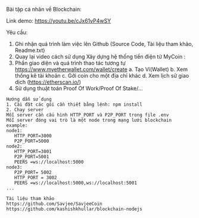 Bài tập cá nhân về Blockchain:

Link demo: https://youtu.be/cJx61vP4wSY

Yêu cầu:

1. Ghi nhận quá trình làm việc lên Github (Source Code, Tài liệu tham khảo, Readme.txt)
2. Quay lại video cách sử dụng
   Xây dựng hệ thống tiền điện tử MyCoin :
3. Phần giao diện và quá trình thao tác tương tự https://www.myetherwallet.com/wallet/create
   a. Tạo Ví(Wallet)
   b. Xem thống kê tài khoản
   c. Gởi coin cho một địa chỉ khác
   d. Xem lịch sử giao dịch (https://etherscan.io/)
4. Sử dụng thuật toán Proof Of Work/Proof Of Stake/…

```
Hướng dẫn sử dụng
1. Cài đặt các gói cần thiết bằng lệnh: npm install
2. Chạy server
Mỗi server cần cấu hình HTTP_PORT và P2P_PORT trong file .env
Mỗi server đóng vai trò là một node trong mạng lưới blockchain
example:
node1:
   HTTP_PORT=3000
   P2P_PORT=5000
node2:
   HTTP_PORT=3001
   P2P_PORT=5001
   PEERS =ws://localhost:5000
node3:
   P2P_PORT= 5002
   HTTP_PORT = 3002
   PEERS =ws://localhost:5000,ws://localhost:5001
...
```

```
Tài liệu tham khảo
https://github.com/Savjee/SavjeeCoin
https://github.com/kashishkhullar/blockchain-nodejs
```
